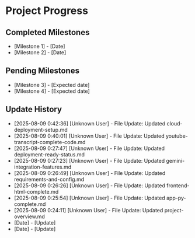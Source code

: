 # Project Progress

## Completed Milestones
- [Milestone 1] - [Date]
- [Milestone 2] - [Date]

## Pending Milestones
- [Milestone 3] - [Expected date]
- [Milestone 4] - [Expected date]

## Update History

- [2025-08-09 0:42:36] [Unknown User] - File Update: Updated cloud-deployment-setup.md
- [2025-08-09 0:40:01] [Unknown User] - File Update: Updated youtube-transcript-complete-code.md
- [2025-08-09 0:27:47] [Unknown User] - File Update: Updated deployment-ready-status.md
- [2025-08-09 0:27:23] [Unknown User] - File Update: Updated gemini-integration-features.md
- [2025-08-09 0:26:49] [Unknown User] - File Update: Updated requirements-and-config.md
- [2025-08-09 0:26:26] [Unknown User] - File Update: Updated frontend-html-complete.md
- [2025-08-09 0:25:54] [Unknown User] - File Update: Updated app-py-complete.md
- [2025-08-09 0:24:11] [Unknown User] - File Update: Updated project-overview.md
- [Date] - [Update]
- [Date] - [Update]

